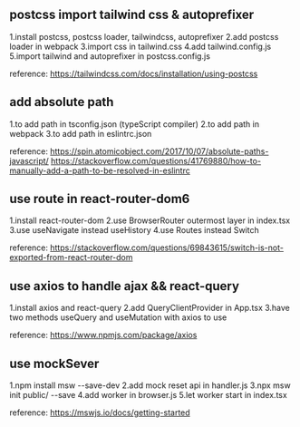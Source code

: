 ## postcss import tailwind css & autoprefixer

1.install postcss, postcss loader, tailwindcss, autoprefixer
2.add postcss loader in webpack
3.import css in tailwind.css
4.add tailwind.config.js
5.import tailwind and autoprefixer in postcss.config.js

reference: https://tailwindcss.com/docs/installation/using-postcss

## add absolute path

1.to add path in tsconfig.json (typeScript compiler)
2.to add path in webpack
3.to add path in eslintrc.json

reference: https://spin.atomicobject.com/2017/10/07/absolute-paths-javascript/
           https://stackoverflow.com/questions/41769880/how-to-manually-add-a-path-to-be-resolved-in-eslintrc

## use route in react-router-dom6

1.install react-router-dom
2.use BrowserRouter outermost layer in index.tsx
3.use useNavigate instead useHistory
4.use Routes instead Switch

reference: https://stackoverflow.com/questions/69843615/switch-is-not-exported-from-react-router-dom

## use axios to handle ajax && react-query

1.install axios and react-query
2.add QueryClientProvider in App.tsx
3.have two methods useQuery and useMutation with axios to use

reference: https://www.npmjs.com/package/axios

## use mockSever

1.npm install msw --save-dev
2.add mock reset api in handler.js
3.npx msw init public/ --save
4.add worker in browser.js
5.let worker start in index.tsx

reference: https://mswjs.io/docs/getting-started

